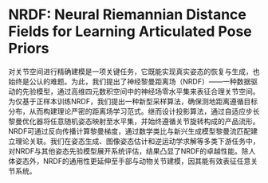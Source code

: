 # NRDF: Neural Riemannian Distance Fields for Learning Articulated Pose Priors

对关节空间进行精确建模是一项关键任务，它既能实现真实姿态的恢复与生成，也始终是公认的难题。为此，我们提出了神经黎曼距离场（NRDF）——一种数据驱动的先验模型，通过高维四元数积空间中的神经场零水平集来表征合理关节空间。为仅基于正样本训练NRDF，我们提出一种新型采样算法，确保测地距离遵循目标分布，从而构建理论严密的距离场学习范式。继而设计投影算法，通过自适应步长黎曼优化器将任意随机姿态映射至水平集，并始终遵循关节旋转构成的产品流形。NRDF可通过反向传播计算黎曼梯度，通过数学类比与新兴生成模型黎曼流匹配建立理论关联。我们在姿态生成、图像姿态估计和逆运动学求解等多类下游任务中，对NRDF与其他姿态先验模型展开系统评估，结果凸显了NRDF的卓越性能。除人体姿态外，NRDF的通用性更延伸至手部与动物关节建模，因其能有效表征任意关节系统。


